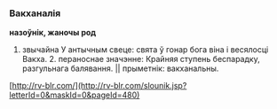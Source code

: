 ### Вакханалія
**назоўнік, жаночы род**

1. звычайна У антычным свеце: свята ў гонар бога віна і весялосці Вакха. 2. пераноснае значэнне: Крайняя ступень беспарадку, разгульнага балявання. || прыметнік: вакханальны.

<a rel="author">[http://rv-blr.com/](http://rv-blr.com/slounik.jsp?letterId=0&maskId=0&pageId=480)</a>
